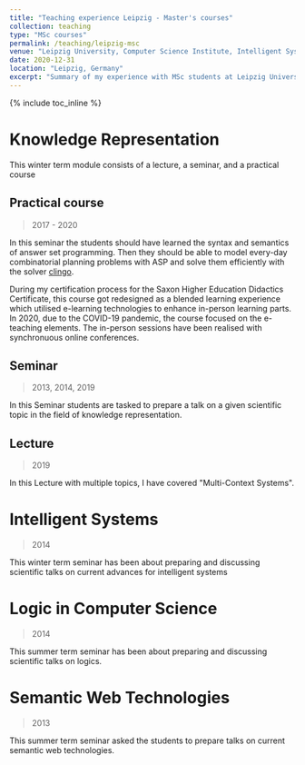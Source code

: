 ```yaml
---
title: "Teaching experience Leipzig - Master's courses"
collection: teaching
type: "MSc courses"
permalink: /teaching/leipzig-msc
venue: "Leipzig University, Computer Science Institute, Intelligent Systems Group"
date: 2020-12-31
location: "Leipzig, Germany"
excerpt: "Summary of my experience with MSc students at Leipzig University"
---
```


{% include toc_inline %}



Knowledge Representation
======
This winter term module consists of a lecture, a seminar, and a practical course

## Practical course
> 2017 - 2020

In this seminar the students should have learned the syntax and semantics of answer set programming.
Then they should be able to model every-day combinatorial planning problems with ASP and solve them efficiently with the solver [clingo](https://potassco.org/clingo/).

During my certification process for the Saxon Higher Education Didactics Certificate, this course got redesigned as a blended learning experience which utilised e-learning technologies to enhance in-person learning parts.
In 2020, due to the COVID-19 pandemic, the course focused on the e-teaching elements. The in-person sessions have been realised with synchronuous online conferences. 

## Seminar 
> 2013, 2014, 2019

In this Seminar students are tasked to prepare a talk on a given scientific topic in the field of knowledge representation.

## Lecture
> 2019

In this Lecture with multiple topics, I have covered "Multi-Context Systems".


Intelligent Systems
======
> 2014

This winter term seminar has been about preparing and discussing scientific talks on current advances for intelligent systems

Logic in Computer Science
======
> 2014

This summer term seminar has been about preparing and discussing scientific talks on logics.

# Semantic Web Technologies
> 2013

This summer term seminar asked the students to prepare talks on current semantic web technologies.
